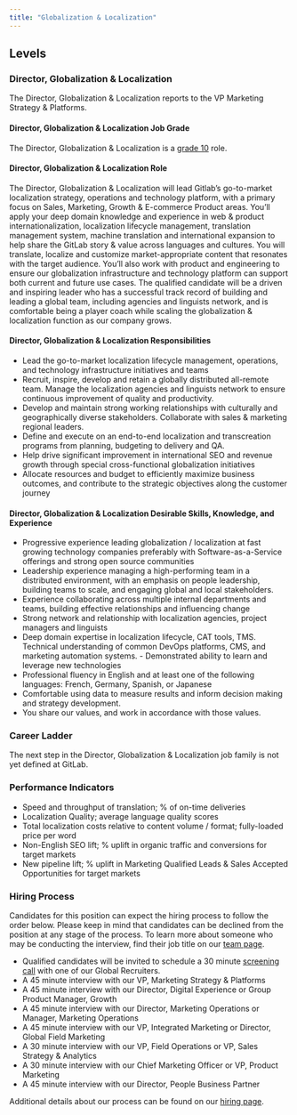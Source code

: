 ```yaml
---
title: "Globalization & Localization"
---
```


## Levels

### Director, Globalization & Localization

The Director, Globalization & Localization reports to the VP Marketing Strategy & Platforms.

#### Director, Globalization & Localization Job Grade

The Director, Globalization & Localization is a [grade 10](https://about.gitlab.com/handbook/total-rewards/compensation/compensation-calculator/#gitlab-job-grades) role.

#### Director, Globalization & Localization Role

The Director, Globalization & Localization will lead Gitlab’s go-to-market localization strategy, operations and technology platform, with a primary focus on Sales, Marketing, Growth & E-commerce Product areas. You’ll apply your deep domain knowledge and experience in web & product internationalization, localization lifecycle management, translation management system, machine translation and international expansion to help share the GitLab story & value across languages and cultures. You will translate, localize and customize market-appropriate content that resonates with the target audience. You’ll also work with product and engineering to ensure our globalization infrastructure and technology platform can support both current and future use cases. The qualified candidate will be a driven and inspiring leader who has a successful track record of building and leading a global team, including agencies and linguists network, and is comfortable being a player coach while scaling the globalization & localization function as our company grows.

#### Director, Globalization & Localization Responsibilities

- Lead the go-to-market localization lifecycle management, operations, and technology infrastructure initiatives and teams
- Recruit, inspire, develop and retain a globally distributed all-remote team. Manage the localization agencies and linguists network to ensure continuous improvement of quality and productivity.
- Develop and maintain strong working relationships with culturally and geographically diverse stakeholders. Collaborate with sales & marketing regional leaders.
- Define and execute on an end-to-end localization and transcreation programs from planning, budgeting to delivery and QA.
- Help drive significant improvement in international SEO and revenue growth through special cross-functional globalization initiatives
- Allocate resources and budget to efficiently maximize business outcomes, and contribute to the strategic objectives along the customer journey

#### Director, Globalization & Localization Desirable Skills, Knowledge, and Experience

- Progressive experience leading globalization / localization at fast growing technology companies preferably with Software-as-a-Service offerings and strong open source communities
- Leadership experience managing a high-performing team in a distributed environment, with an emphasis on people leadership, building teams to scale, and engaging global and local stakeholders.
- Experience collaborating across multiple internal departments and teams, building effective relationships and influencing change
- Strong network and relationship with localization agencies, project managers and linguists
- Deep domain expertise in localization lifecycle, CAT tools, TMS. Technical understanding of common DevOps platforms, CMS, and marketing automation systems. - Demonstrated ability to learn and leverage new technologies  
- Professional fluency in English and at least one of the following languages: French, Germany, Spanish, or Japanese
- Comfortable using data to measure results and inform decision making and strategy development.
- You share our values, and work in accordance with those values.

### Career Ladder

The next step in the Director, Globalization & Localization job family is not yet defined at GitLab.

### Performance Indicators

- Speed and throughput of translation; % of on-time deliveries
- Localization Quality; average language quality scores
- Total localization costs relative to content volume / format; fully-loaded price per word
- Non-English SEO lift; % uplift in organic traffic and conversions for target markets
- New pipeline lift; % uplift in Marketing Qualified Leads & Sales Accepted Opportunities for target markets

### Hiring Process

Candidates for this position can expect the hiring process to follow the order below. Please keep in mind that candidates can be declined from the position at any stage of the process. To learn more about someone who may be conducting the interview, find their job title on our [team page](https://about.gitlab.com/company/team/).
- Qualified candidates will be invited to schedule a 30 minute [screening call](https://about.gitlab.com/handbook/hiring/talent-acquisition-framework/req-overview/#screening) with one of our Global Recruiters.
- A 45 minute interview with our VP, Marketing Strategy & Platforms
- A 45 minute interview with our Director, Digital Experience or Group Product Manager, Growth
- A 45 minute interview with our Director, Marketing Operations or Manager, Marketing Operations
- A 45 minute interview with our VP, Integrated Marketing or Director, Global Field Marketing
- A 30 minute interview with our VP, Field Operations or VP, Sales Strategy & Analytics
- A 30 minute interview with our Chief Marketing Officer or VP, Product Marketing
- A 45 minute interview with our Director, People Business Partner

Additional details about our process can be found on our [hiring page](https://about.gitlab.com/handbook/hiring/).
